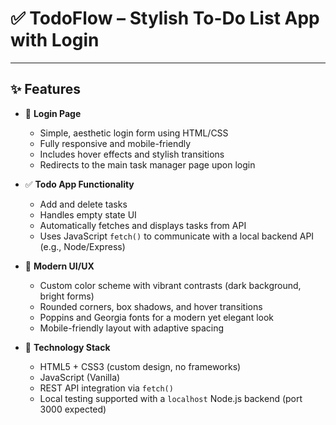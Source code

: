 # ✅ TodoFlow – Stylish To-Do List App with Login


---

## ✨ Features

- 🔐 **Login Page**
  - Simple, aesthetic login form using HTML/CSS
  - Fully responsive and mobile-friendly
  - Includes hover effects and stylish transitions
  - Redirects to the main task manager page upon login

- ✅ **Todo App Functionality**
  - Add and delete tasks
  - Handles empty state UI
  - Automatically fetches and displays tasks from API
  - Uses JavaScript `fetch()` to communicate with a local backend API (e.g., Node/Express)

- 🎨 **Modern UI/UX**
  - Custom color scheme with vibrant contrasts (dark background, bright forms)
  - Rounded corners, box shadows, and hover transitions
  - Poppins and Georgia fonts for a modern yet elegant look
  - Mobile-friendly layout with adaptive spacing

- 🔧 **Technology Stack**
  - HTML5 + CSS3 (custom design, no frameworks)
  - JavaScript (Vanilla)
  - REST API integration via `fetch()`
  - Local testing supported with a `localhost` Node.js backend (port 3000 expected)

